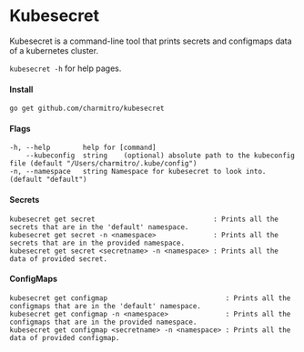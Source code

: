 # Kubesecret

Kubesecret is a command-line tool that prints secrets and configmaps data of a kubernetes cluster.

`kubesecret -h` for help pages.

#### Install
`go get github.com/charmitro/kubesecret`

#### Flags
    -h, --help        help for [command]
        --kubeconfig  string    (optional) absolute path to the kubeconfig file (default "/Users/charmitro/.kube/config")
    -n, --namespace   string Namespace for kubesecret to look into. (default "default")

#### Secrets
    kubesecret get secret                             : Prints all the secrets that are in the 'default' namespace.
    kubesecret get secret -n <namespace>              : Prints all the secrets that are in the provided namespace.
    kubesecret get secret <secretname> -n <namespace> : Prints all the data of provided secret.

#### ConfigMaps
    kubesecret get configmap                             : Prints all the configmaps that are in the 'default' namespace.
    kubesecret get configmap -n <namespace>              : Prints all the configmaps that are in the provided namespace.
    kubesecret get configmap <secretname> -n <namespace> : Prints all the data of provided configmap.
    

